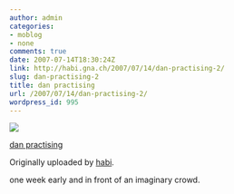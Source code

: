 ```yaml
---
author: admin
categories:
- moblog
- none
comments: true
date: 2007-07-14T18:30:24Z
link: http://habi.gna.ch/2007/07/14/dan-practising-2/
slug: dan-practising-2
title: dan practising
url: /2007/07/14/dan-practising-2/
wordpress_id: 995
---
```


[![](http://farm2.static.flickr.com/1097/810813330_003ebab81f_m.jpg)](http://www.flickr.com/photos/habi/810813330/)
   

 
  [dan practising](http://www.flickr.com/photos/habi/810813330/)
    

  Originally uploaded by [habi](http://www.flickr.com/people/habi/).
 



one week early and in front of an imaginary crowd.
  

